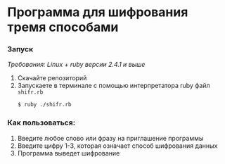# Программа для шифрования  тремя способами

### Запуск
*Требования: Linux + ruby версии 2.4.1 и выше*

1. Скачайте репозиторий
2. Запускаете в терминале с помощью интерпретатора ruby файл `shifr.rb`  
    ```bash
    $ ruby ./shifr.rb
    ```
### Как пользоваться:
1. Введите любое слово или фразу на приглашение программы
2. Введите цифру 1-3, которая означает способ шифрования данных
3. Программа выведет шифрование